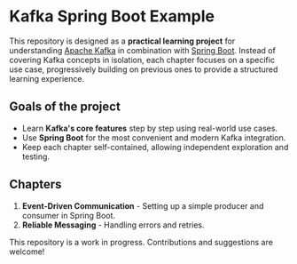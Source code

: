# Kafka Spring Boot Example

This repository is designed as a **practical learning project** for understanding [Apache Kafka](https://kafka.apache.org/) in combination with [Spring Boot](https://docs.spring.io/spring-boot/). Instead of covering Kafka concepts in isolation, each chapter focuses on a specific use case, progressively building on previous ones to provide a structured learning experience.

## **Goals of the project**
- Learn **Kafka's core features** step by step using real-world use cases.
- Use **Spring Boot** for the most convenient and modern Kafka integration.
- Keep each chapter self-contained, allowing independent exploration and testing.

## **Chapters**
1. **Event-Driven Communication** - Setting up a simple producer and consumer in Spring Boot.
2. **Reliable Messaging** - Handling errors and retries.

This repository is a work in progress. Contributions and suggestions are welcome!
